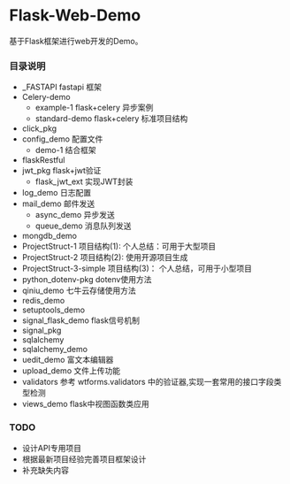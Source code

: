 # Flask-Web-Demo
基于Flask框架进行web开发的Demo。

### 目录说明
- _FASTAPI fastapi 框架
- Celery-demo
    - example-1 flask+celery 异步案例
    - standard-demo flask+celery 标准项目结构
- click_pkg
- config_demo 配置文件
    - demo-1 结合框架
- flaskRestful
- jwt_pkg   flask+jwt验证
    - flask_jwt_ext 实现JWT封装
- log_demo 日志配置
- mail_demo 邮件发送
    - async_demo 异步发送
    - queue_demo 消息队列发送
- mongdb_demo
- ProjectStruct-1 项目结构(1): 个人总结：可用于大型项目
- ProjectStruct-2 项目结构(2): 使用开源项目生成
- ProjectStruct-3-simple 项目结构(3)： 个人总结，可用于小型项目
- python_dotenv-pkg dotenv使用方法
- qiniu_demo 七牛云存储使用方法
- redis_demo
- setuptools_demo
- signal_flask_demo flask信号机制
- signal_pkg
- sqlalchemy
- sqlalchemy_demo
- uedit_demo 富文本编辑器
- upload_demo 文件上传功能
- validators 参考 wtforms.validators 中的验证器,实现一套常用的接口字段类型检测
- views_demo flask中视图函数类应用

### TODO 
- 设计API专用项目
- 根据最新项目经验完善项目框架设计
- 补充缺失内容

